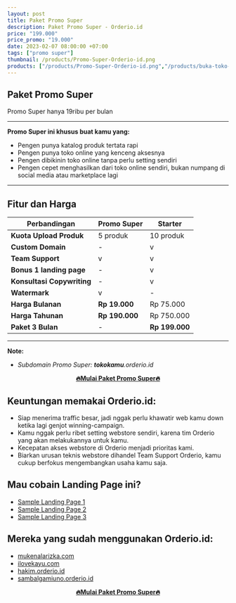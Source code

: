 ```yaml
---
layout: post
title: Paket Promo Super
description: Paket Promo Super - Orderio.id
price: "199.000"
price_promo: "19.000"
date: 2023-02-07 08:00:00 +07:00
tags: ["promo super"]
thumbnail: /products/Promo-Super-Orderio-id.png
products: ["/products/Promo-Super-Orderio-id.png","/products/buka-toko-online-Orderio-id-1.png","/products/Konten-Orderio-id-1.png","/products/Konten-Orderio-id-2.png","/products/Konten-Orderio-id-3.png","/products/Konten-Orderio-id-4.png"]
---
```


## Paket Promo Super

Promo Super hanya 19ribu per bulan

---

**Promo Super ini khusus buat kamu yang:**

* Pengen punya katalog produk tertata rapi
* Pengen punya toko online yang kenceng aksesnya
* Pengen dibikinin toko online tanpa perlu setting sendiri
* Pengen cepet menghasilkan dari toko online sendiri, bukan numpang di social media atau marketplace lagi

---

## Fitur dan Harga

| **Perbandingan** | **Promo Super** | **Starter** |
| --- | --- | --- |
| **Kuota Upload Produk** | 5 produk | 10 produk |
| **Custom Domain** | - | v |
| **Team Support** | v | v |
| **Bonus 1 landing page** | - | v |
| **Konsultasi Copywriting** | - | v |
| **Watermark** | v | - |
| **Harga Bulanan** | **Rp 19.000** | Rp 75.000 |
| **Harga Tahunan** | **Rp 190.000** | Rp 750.000 |
| **Paket 3 Bulan** | - | **Rp 199.000** |

---

**Note:**

* _Subdomain Promo Super: **tokokamu**.orderio.id_

<center><a href="https://tribelio.page/site/checkout/promosuperorderio" target="_blank"><b>🔥Mulai Paket Promo Super🔥</b></a></center>

## Keuntungan memakai Orderio.id:

* Siap menerima traffic besar, jadi nggak perlu khawatir web kamu down ketika lagi genjot winning-campaign.
* Kamu nggak perlu ribet setting webstore sendiri, karena tim Orderio yang akan melakukannya untuk kamu.
* Kecepatan akses webstore di Orderio menjadi prioritas kami.
* Biarkan urusan teknis webstore dihandel Team Support Orderio, kamu cukup berfokus mengembangkan usaha kamu saja.

## Mau cobain Landing Page ini?

<ul>
  <li><a href="https://samplelandingpage1.orderio.id/" target="_blank">Sample Landing Page 1</a></li>
  <li><a href="https://samplelandingpage2.orderio.id/" target="_blank">Sample Landing Page 2</a></li>
  <li><a href="https://samplelandingpage3.orderio.id/" target="_blank">Sample Landing Page 3</a></li>
</ul>

## Mereka yang sudah menggunakan Orderio.id:

<ul>
  <li><a href="https://mukenalarizka.com/" target="_blank">mukenalarizka.com</a></li>
  <li><a href="https://ilovekayu.com/" target="_blank">ilovekayu.com</a></li>
  <li><a href="https://hakim.orderio.id/" target="_blank">hakim.orderio.id</a></li>
  <li><a href="https://sambalgamiuno.orderio.id/" target="_blank">sambalgamiuno.orderio.id</a></li>
</ul>

<center><a href="https://tribelio.page/site/checkout/promosuperorderio" target="_blank"><b>🔥Mulai Paket Promo Super🔥</b></a></center>
